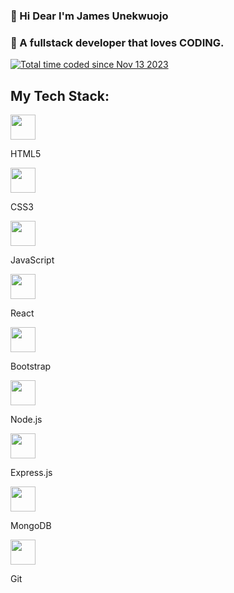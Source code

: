 ### 👋 Hi Dear I'm James Unekwuojo
### 🤔  A fullstack developer that loves CODING.  
<a href="https://wakatime.com/@018bc8ee-3be3-4ba3-a773-395aa19a0efe"><img src="https://wakatime.com/badge/user/018bc8ee-3be3-4ba3-a773-395aa19a0efe.svg" alt="Total time coded since Nov 13 2023" /></a>

## My Tech Stack:
<div styles="display:flex; flex-direction⏬">
  <div styles="display:flex; flex-direction:column">
    <img src="https://img.icons8.com/color/48/000000/html-5.png" width="40" height="40"/> 
    <p>HTML5</p>
  </div>

  <div styles="display:flex; flex-direction:column">
    <img src="https://img.icons8.com/color/48/000000/css3.png" width="40" height="40"/>
    <p>CSS3</p>
  </div>

  <div styles="display:flex; flex-direction:column">
    <img src="https://img.icons8.com/color/48/000000/javascript.png" width="40" height="40"/> 
    <p>JavaScript</p>
  </div>

  <div styles="display:flex; flex-direction:column">
    <img src="https://img.icons8.com/color/48/000000/react-native.png" width="40" height="40"/>
    <p>React</p>
  </div>

  <div styles="display:flex; flex-direction:column">
    <img src="https://img.icons8.com/color/48/000000/bootstrap.png" width="40" height="40"/>
    <p>Bootstrap</p>
  </div>

  <div>
    <img src="https://img.icons8.com/color/48/000000/nodejs.png" width="40" height="40"/> 
    <p>Node.js</p>
  </div>

  <div>
   <img src="https://img.icons8.com/color/48/000000/express.png" width="40" height="40"/> 
    <p>Express.js</p>
  </div>

  <div>
    <img src="https://img.icons8.com/color/48/000000/mongodb.png" width="40" height="40"/>
    <p>MongoDB</p>
  </div>

  <div>
    <img src="https://img.icons8.com/color/48/000000/git.png" width="40" height="40"/> 
    <p>Git</p>
  </div>
  
</div>









<!--
**Jamesunekwuojo/jamesunekwuojo** is a ✨ _special_ ✨ repository because its `README.md` (this file) appears on your GitHub profile.

Here are some ideas to get you started:

- 🔭 I’m currently working on ...
- 🌱 I’m currently learning ...
- 👯 I’m looking to collaborate on ...
- 🤔 I’m looking for help with ...
- 💬 Ask me about ...
- 📫 How to reach me: ...
- 😄 Pronouns: ...
- ⚡ Fun fact: ...
-->
